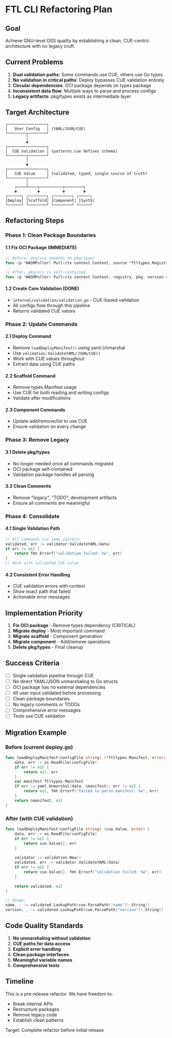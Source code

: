 # FTL CLI Refactoring Plan

## Goal
Achieve GNU-level OSS quality by establishing a clean, CUE-centric architecture with no legacy cruft.

## Current Problems

1. **Dual validation paths**: Some commands use CUE, others use Go types
2. **No validation in critical paths**: Deploy bypasses CUE validation entirely
3. **Circular dependencies**: OCI package depends on types package
4. **Inconsistent data flow**: Multiple ways to parse and process configs
5. **Legacy artifacts**: pkg/types exists as intermediate layer

## Target Architecture

```
┌─────────────────┐
│   User Config   │ (YAML/JSON/CUE)
└────────┬────────┘
         │
         ▼
┌─────────────────┐
│  CUE Validation │ (patterns.cue defines schema)
└────────┬────────┘
         │
         ▼
┌─────────────────┐
│   CUE Value     │ (validated, typed, single source of truth)
└────────┬────────┘
         │
    ┌────┴────┬──────────┬────────┐
    ▼         ▼          ▼        ▼
┌──────┐ ┌────────┐ ┌────────┐ ┌─────┐
│Deploy│ │Scaffold│ │Component│ │Synth│
└──────┘ └────────┘ └────────┘ └─────┘
```

## Refactoring Steps

### Phase 1: Clean Package Boundaries

#### 1.1 Fix OCI Package (IMMEDIATE)
```go
// Before: pkg/oci depends on pkg/types
func (p *WASMPuller) Pull(ctx context.Context, source *ftltypes.RegistrySource) 

// After: pkg/oci is self-contained
func (p *WASMPuller) Pull(ctx context.Context, registry, pkg, version string)
```

#### 1.2 Create Core Validation (DONE)
- `internal/validation/validation.go` - CUE-based validation
- All configs flow through this pipeline
- Returns validated CUE values

### Phase 2: Update Commands

#### 2.1 Deploy Command
- Remove `loadDeployManifest()` using yaml.Unmarshal
- Use `validation.ValidateYAML/JSON/CUE()`
- Work with CUE values throughout
- Extract data using CUE paths

#### 2.2 Scaffold Command  
- Remove types.Manifest usage
- Use CUE for both reading and writing configs
- Validate after modifications

#### 2.3 Component Commands
- Update add/remove/list to use CUE
- Ensure validation on every change

### Phase 3: Remove Legacy

#### 3.1 Delete pkg/types
- No longer needed once all commands migrated
- OCI package self-contained
- Validation package handles all parsing

#### 3.2 Clean Comments
- Remove "legacy", "TODO", development artifacts
- Ensure all comments are meaningful

### Phase 4: Consolidate

#### 4.1 Single Validation Path
```go
// All commands use same pattern:
validated, err := validator.ValidateYAML(data)
if err != nil {
    return fmt.Errorf("validation failed: %w", err)
}
// Work with validated CUE value
```

#### 4.2 Consistent Error Handling
- CUE validation errors with context
- Show exact path that failed
- Actionable error messages

## Implementation Priority

1. **Fix OCI package** - Remove types dependency (CRITICAL)
2. **Migrate deploy** - Most important command
3. **Migrate scaffold** - Component generation
4. **Migrate component** - Add/remove operations
5. **Delete pkg/types** - Final cleanup

## Success Criteria

- [ ] Single validation pipeline through CUE
- [ ] No direct YAML/JSON unmarshaling to Go structs
- [ ] OCI package has no external dependencies
- [ ] All user input validated before processing
- [ ] Clean package boundaries
- [ ] No legacy comments or TODOs
- [ ] Comprehensive error messages
- [ ] Tests use CUE validation

## Migration Example

### Before (current deploy.go)
```go
func loadDeployManifest(configFile string) (*ftltypes.Manifest, error) {
    data, err := os.ReadFile(configFile)
    if err != nil {
        return nil, err
    }
    var manifest ftltypes.Manifest
    if err := yaml.Unmarshal(data, &manifest); err != nil {
        return nil, fmt.Errorf("failed to parse manifest: %w", err)
    }
    return &manifest, nil
}
```

### After (with CUE validation)
```go
func loadDeployManifest(configFile string) (cue.Value, error) {
    data, err := os.ReadFile(configFile)
    if err != nil {
        return cue.Value{}, err
    }
    
    validator := validation.New()
    validated, err := validator.ValidateYAML(data)
    if err != nil {
        return cue.Value{}, fmt.Errorf("validation failed: %w", err)
    }
    
    return validated, nil
}

// Usage:
name, _ := validated.LookupPath(cue.ParsePath("name")).String()
version, _ := validated.LookupPath(cue.ParsePath("version")).String()
```

## Code Quality Standards

1. **No unmarshaling without validation**
2. **CUE paths for data access**
3. **Explicit error handling**
4. **Clean package interfaces**
5. **Meaningful variable names**
6. **Comprehensive tests**

## Timeline

This is a pre-release refactor. We have freedom to:
- Break internal APIs
- Restructure packages
- Remove legacy code
- Establish clean patterns

Target: Complete refactor before initial release